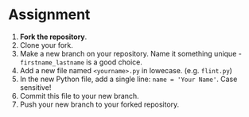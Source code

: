 # Assignment

1. **Fork the repository**.
1. Clone your fork.
1. Make a new branch on your repository. Name it something unique - `firstname_lastname` is a good choice.
1. Add a new file named `<yourname>.py` in lowecase. (e.g. `flint.py`)
1. In the new Python file, add a single line: `name = 'Your Name'`. Case sensitive!
1. Commit this file to your new branch.
1. Push your new branch to your forked repository.


